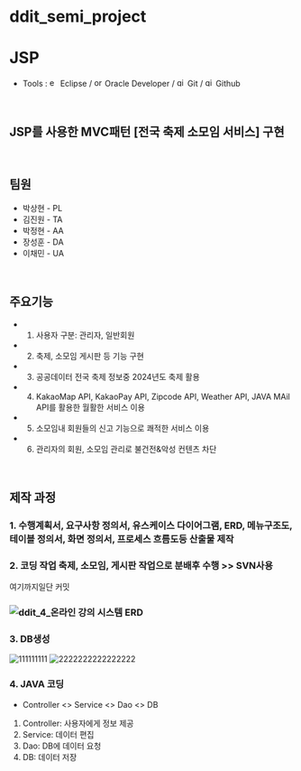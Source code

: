 # ddit_semi_project
# JSP
 - Tools :
<img src="https://github.com/pshhyeon/ddit_basic_project/assets/130214802/a191ee0a-bd26-4a23-9837-48ce7be73fe0" alt="eclipseide-color" width="15"> Eclipse
/ <img src="https://github.com/pshhyeon/ddit_basic_project/assets/130214802/2ca2ab1d-0f91-4b1b-b4f8-e33dad57a7a8" alt="oracle-color" width="15"> Oracle Developer
/ <img src="https://github.com/pshhyeon/ddit_basic_project/assets/130214802/c083d33d-c35b-481f-b738-1523b0d677fd" alt="git-color" width="15"> Git
/ <img src="https://github.com/pshhyeon/ddit_basic_project/assets/130214802/70c96c6f-69e1-4e88-a092-eb92088ff683" alt="github-color" width="15"> Github

<br>

## JSP를 사용한 MVC패턴 [전국 축제 소모임 서비스] 구현

<br>

## 팀원
- 박상현 - PL
- 김진원 - TA
- 박정현 - AA
- 장성훈 - DA
- 이채민 - UA

<br>

## 주요기능
- 1. 사용자 구분: 관리자, 일반회원
- 2. 축제, 소모임 게시판 등 기능 구현
- 3. 공공데이터 전국 축제 정보중 2024년도 축제 활용
- 4. KakaoMap API, KakaoPay API, Zipcode API, Weather API, JAVA MAil API를 활용한 월활한 서비스 이용
- 5. 소모임내 회원들의 신고 기능으로 쾌적한 서비스 이용
- 6. 관리자의 회원, 소모임 관리로 불건전&악성 컨텐츠 차단

<br>

## 제작 과정
### 1. 수행계획서, 요구사항 정의서, 유스케이스 다이어그램, ERD, 메뉴구조도, 테이블 정의서, 화면 정의서, 프로세스 흐름도등 산출물 제작

### 2. 코딩 작업 축제, 소모임, 게시판 작업으로 분배후 수행 >> SVN사용
여기까지일단 커밋
### ![ddit_4_온라인 강의 시스템 ERD](https://github.com/pshhyeon/ddit_basic_project/assets/130214802/66085d9a-4f38-4f38-a2ef-4fd7ef532adb)

### 3. DB생성
![111111111](https://github.com/pshhyeon/ddit_basic_project/assets/130214802/4da7c5a6-6238-4efd-b1fa-ef26e677d124)
![2222222222222222](https://github.com/pshhyeon/ddit_basic_project/assets/130214802/ea3217a7-7d96-4eaf-8d4b-5221528990b5)
### 4. JAVA 코딩
 - Controller <> Service <> Dao <> DB
1. Controller: 사용자에게 정보 제공
2. Service: 데이터 편집
3. Dao: DB에 데이터 요청
4. DB: 데이터 저장

<br>
